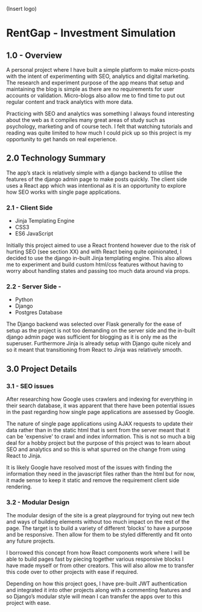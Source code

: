 (Insert logo)

# RentGap - Investment Simulation

## **1.0 - Overview**

A personal project where I have built a simple platform to make micro-posts with the intent of experimenting with SEO, analytics and digital marketing. The research and experiment purpose of the app means that setup and maintaining the blog is simple as there are no requirements for user accounts or validation. Micro-blogs also allow me to find time to put out regular content and track analytics with more data.

Practicing with SEO and analytics was something I always found interesting about the web as it compiles many great areas of study such as psychology, marketing and of course tech. I felt that watching tutorials and reading was quite limited to how much I could pick up so this project is my opportunity to get hands on real experience. 


## **2.0 Technology Summary**

The app’s stack is relatively simple with a django backend to utilise the features of the django admin page to make posts quickly. The client side uses a React app which was intentional as it is an opportunity to explore how SEO works with single page applications. 

### **2.1 - Client Side**

- Jinja Templating Engine
- CSS3
- ES6 JavaScript

Initially this project aimed to use a React frontend however due to the risk of hurting SEO (see section XX) and with React being quite opinionated, I decided to use the django in-built Jinja templating engine. This also allows me to experiment and build custom html/css features without having to worry about handling states and passing too much data around via props. 

### **2.2 - Server Side -**

- Python
- Django
- Postgres Database

The Django backend was selected over Flask generally for the ease of setup as the project is not too demanding on the server side and the in-built django admin page was sufficient for blogging as it is only me as the superuser. Furthermore Jinja is already setup with Django quite nicely and so it meant that transitioning from React to Jinja was relatively smooth. 



## **3.0 Project Details**

### **3.1 - SEO issues**

After researching how Google uses crawlers and indexing for everything in their search database, it was apparent that there have been potential issues in the past regarding how single page applications are assessed by Google. 

The nature of single page applications using AJAX requests to update their data rather than in the static html that is sent from the server meant that it can be 'expensive' to crawl and index information. This is not so much a big deal for a hobby project but the purpose of this project was to learn about SEO and analytics and so this is what spurred on the change from using React to Jinja. 

It is likely Google have resolved most of the issues with finding the information they need in the javascript files rather than the html but for now, it made sense to keep it static and remove the requirement client side rendering.

### **3.2 - Modular Design**

The modular design of the site is a great playground for trying out new tech and ways of building elements without too much impact on the rest of the page. The target is to build a variety of different ‘blocks’ to have a purpose and be responsive. Then allow for them to be styled differently and fit onto any future projects. 

I borrowed this concept from how React components work where I will be able to build pages fast by piecing together various responsive blocks I have made myself or from other creators. This will also allow me to transfer this code over to other projects with ease if required.

Depending on how this project goes, I have pre-built JWT authentication and integrated it into other projects along with a commenting features and so Django’s modular style will mean I can transfer the apps over to this project with ease.